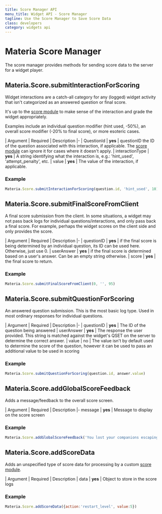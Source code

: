 ```yaml
---
title: Score Manager API
menu_title: Widget API - Score Manager
tagline: Use the Score Manager to Save Score Data
class: developers
category: widgets api
---
```

# Materia Score Manager

The score manager provides methods for sending score data to the server for a widget player.

## Materia.Score.submitInteractionForScoring

Widget interactions are a catch-all category for any (logged) widget activity that isn't categorized as an answered question or final score.

It's up to the [score module](score-module.html) to make sense of the interaction and grade the widget appropriately.

Examples include an individual question modifier (hint used, -50%), an overall score modifier (-20% to final score), or more esoteric cases.

| Argument | Required | Description
|-
| QuestionId | **yes** | questionID the ID of the question associated with this interaction, if applicable. The [score module](score-module.html) can ignore it for cases where it doesn't apply.
| interactionType | **yes** | A string identifying what the interaction is, e.g.: 'hint_used', 'attempt_penalty', etc.
| value | **yes** | The value of the interaction, if applicable.

### Example

```javascript
Materia.Score.submitInteractionForScoring(question.id, 'hint_used', 10)
```

## Materia.Score.submitFinalScoreFromClient

A final score submission from the client. In some situations, a widget may not pass back logs for individual questions/interactions, and only pass back a final score. For example, perhaps the widget scores on the client side and only provides the score.

| Argument | Required | Description
|-
| questionID | **yes** | if the final score is being determined by an individual question, its ID can be used here. Otherwise, just use 0.
| userAnswer | **yes** | if the final score is determined based on a user's answer. Can be an empty string otherwise.
| score | **yes** | the final score to return.

### Example

```javascript
Materia.Score.submitFinalScoreFromClient(0, '', 95)
```

## Materia.Score.submitQuestionForScoring

An answered question submission. This is the most basic log type. Used in most ordinary responses for individual questions.

| Argument | Required | Description
|-
| questionID | **yes** | The ID of the question being answered
| userAnswer | **yes** | The response the user provided. This string is matched against the widget's QSET on the server to determine the correct answer.
| value | no | The value isn't by default used to determine the score of the question, however it can be used to pass an additional value to be used in scoring

### Example

```javascript
Materia.Score.submitQuestionForScoring(question.id, answer.value)
```

## Materia.Score.addGlobalScoreFeedback

Adds a message/feedback to the overall score screen.

| Argument | Required | Description
|- message | **yes** | Message to display on the score screen

### Example

```javascript
Materia.Score.addGlobalScoreFeedback('You lost your companions escaping from the dungeon.')
```

## Materia.Score.addScoreData

Adds an unspecified type of score data for processing by a custom [score module](score-module.html).

| Argument | Required | Description
| data | **yes** | Object to store in the score logs

### Example

```javascript
Materia.Score.addScoreData({action:'restart_level', value:5})
```
